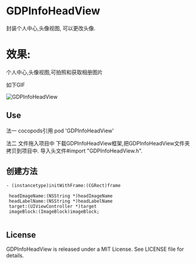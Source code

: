 # GDPInfoHeadView
封装个人中心,头像视图, 可以更改头像.

# 效果: 
个人中心,头像视图,可拍照和获取相册图片

如下GIF

![GDPInfoHeadView](https://github.com/sunmumu/GDPInfoHeadView/blob/master/images/head.GIF)

## Use
法一 cocopods引用
pod 'GDPInfoHeadView'

法二 文件拖入项目中
下载GDPInfoHeadView框架,把GDPInfoHeadView文件夹拷贝到项目中.
导入头文件#import "GDPInfoHeadView.h".

## 创建方法
```
- (instancetype)initWithFrame:(CGRect)frame 
 
 headImageName:(NSString *)headImageName  
 headLabelName:(NSString *)headLabelName 
 target:(UIViewController *)target 
 imageBlock:(ImageBlock)imageBlock;
 
```

## License

GDPInfoHeadView is released under a MIT License. See LICENSE file for details.

